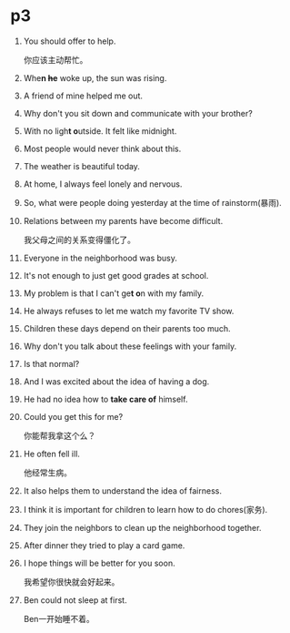 # p3

1. You should offer to help.

   你应该主动帮忙。

2. Whe**n ~~h~~e** woke up, the sun was rising.

3. A friend of mine helped me out.

4. Why don't you sit down and communicate with your brother?

5. With no ligh**t o**utside. It felt like midnight.

6. Most people would never think about this.

7. The weather is beautiful today.

8. At home, I always feel lonely and nervous.

9. So, what were people doing yesterday at the time of rainstorm(暴雨).

10. Relations between my parents have become difficult.

    我父母之间的关系变得僵化了。

11. Everyone in the neighborhood was busy.

12. It's not enough to just get good grades at school.

13. My problem is that I can't ge**t o**n with my family.

14. He always refuses to let me watch my favorite TV show.

15. Children these days depend on their parents too much.

16. Why don't you talk about these feelings with your family.

17. Is that normal?

18. And I was excited about the idea of having a dog.

19. He had no idea how to **take care of** himself.

20. Could you get this for me?

    你能帮我拿这个么？

21. He often fell ill.

    他经常生病。

22. It also helps them to understand the idea of fairness.

23. I think it is important for children to learn how to do chores(家务).

24. They join the neighbors to clean up the neighborhood together.

25. After dinner they tried to play a card game.

26. I hope things will be better for you soon.

    我希望你很快就会好起来。

27. Ben could not sleep at first.

    Ben一开始睡不着。